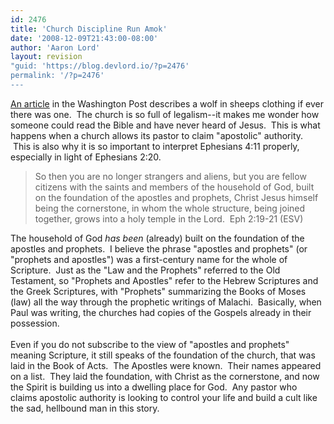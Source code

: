 ```yaml
---
id: 2476
title: 'Church Discipline Run Amok'
date: '2008-12-09T21:43:00-08:00'
author: 'Aaron Lord'
layout: revision
"guid: 'https://blog.devlord.io/?p=2476'
permalink: '/?p=2476'
---
```


<a href="http://www.washingtonpost.com/wp-dyn/content/article/2008/11/15/AR2008111502626.html?sid=ST2008111502769&amp;s_pos=">An article</a> in the Washington Post describes a wolf in sheeps clothing if ever there was one.  The church is so full of legalism--it makes me wonder how someone could read the Bible and have never heard of Jesus.  This is what happens when a church allows its pastor to claim "apostolic" authority.  This is also why it is so important to interpret Ephesians 4:11 properly, especially in light of Ephesians 2:20.<blockquote>So then you are no longer strangers and aliens, but you are fellow citizens with the saints and members of the household of God, built on the foundation of the apostles and prophets, Christ Jesus himself being the cornerstone, in whom the whole structure, being joined together, grows into a holy temple in the Lord.  Eph 2:19-21 (ESV)</blockquote><div>The household of God <span class="Apple-style-span" style="font-style:italic;">has been</span> (already) built on the foundation of the apostles and prophets.  I believe the phrase "apostles and prophets" (or "prophets and apostles") was a first-century name for the whole of Scripture.  Just as the "Law and the Prophets" referred to the Old Testament, so "Prophets and Apostles" refer to the Hebrew Scriptures and the Greek Scriptures, with "Prophets" summarizing the Books of Moses (law) all the way through the prophetic writings of Malachi.  Basically, when Paul was writing, the churches had copies of the Gospels already in their possession.</div><div><br /></div><div>Even if you do not subscribe to the view of "apostles and prophets" meaning Scripture, it still speaks of the foundation of the church, that was laid in the Book of Acts.  The Apostles were known.  Their names appeared on a list.  They laid the foundation, with Christ as the cornerstone, and now the Spirit is building us into a dwelling place for God.  Any pastor who claims apostolic authority is looking to control your life and build a cult like the sad, hellbound man in this story.</div><div class="blogger-post-footer"></div>